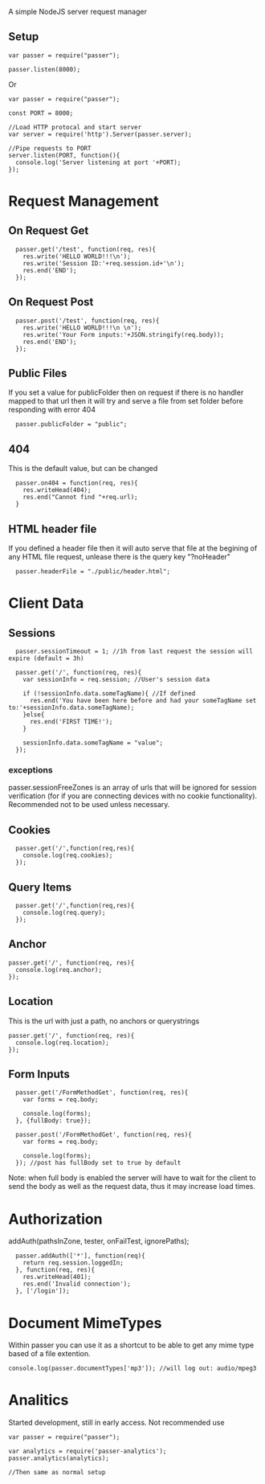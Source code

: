 A simple NodeJS server request manager   

## Setup
```
var passer = require("passer");

passer.listen(8000);
```   
Or   
```
var passer = require("passer");

const PORT = 8000;

//Load HTTP protocal and start server
var server = require('http').Server(passer.server);

//Pipe requests to PORT
server.listen(PORT, function(){
  console.log('Server listening at port '+PORT);
});
```   



# Request Management

## On Request Get
```
  passer.get('/test', function(req, res){
    res.write('HELLO WORLD!!!\n');
    res.write('Session ID:'+req.session.id+'\n');
    res.end('END');
  });
```


## On Request Post
```
  passer.post('/test', function(req, res){
    res.write('HELLO WORLD!!!\n \n');
    res.write('Your Form inputs:'+JSON.stringify(req.body));
    res.end('END');
  });
```

## Public Files
If you set a value for publicFolder then on request if there is no handler mapped
to that url then it will try and serve a file from set folder before responding with
error 404
```
  passer.publicFolder = "public";
```

## 404
This is the default value, but can be changed
```
  passer.on404 = function(req, res){
    res.writeHead(404);
    res.end("Cannot find "+req.url);
  }
```

## HTML header file
If you defined a header file then it will auto serve that file at the begining
of any HTML file request, unlease there is the query key "?noHeader"
```
  passer.headerFile = "./public/header.html";
```




# Client Data

## Sessions
```
  passer.sessionTimeout = 1; //1h from last request the session will expire (default = 3h)

  passer.get('/', function(req, res){
    var sessionInfo = req.session; //User's session data

    if (!sessionInfo.data.someTagName){ //If defined
      res.end('You have been here before and had your someTagName set to:'+sessionInfo.data.someTagName);
    }else{
      res.end('FIRST TIME!');
    }

    sessionInfo.data.someTagName = "value";
  });
```
### exceptions
passer.sessionFreeZones is an array of urls that will be ignored for session verification (for if you are connecting devices with no cookie functionality).
Recommended not to be used unless necessary.



## Cookies
```
  passer.get('/',function(req,res){
    console.log(req.cookies);
  });
```


## Query Items
```
  passer.get('/',function(req,res){
    console.log(req.query);
  });
```

## Anchor
```
passer.get('/', function(req, res){
  console.log(req.anchor);
});
```

## Location
This is the url with just a path, no anchors or querystrings
```
passer.get('/', function(req, res){
  console.log(req.location);
});
```


## Form Inputs
```
  passer.get('/FormMethodGet', function(req, res){
    var forms = req.body;

    console.log(forms);
  }, {fullBody: true});

  passer.post('/FormMethodGet', function(req, res){
    var forms = req.body;

    console.log(forms);
  }); //post has fullBody set to true by default
```   
Note: when full body is enabled the server will have to wait for the client to
send the body as well as the request data, thus it may increase load times.




# Authorization
addAuth(pathsInZone, tester, onFailTest, ignorePaths);
```
  passer.addAuth(['*'], function(req){
    return req.session.loggedIn;
  }, function(req, res){
    res.writeHead(401);
    res.end('Invalid connection');
  }, ['/login']);
```




# Document MimeTypes
Within passer you can use it as a shortcut to be able to get any mime type based
of a file extention.
```
console.log(passer.documentTypes['mp3']); //will log out: audio/mpeg3
```




# Analitics
Started development, still in early access.
Not recommended use
```
var passer = require("passer");

var analytics = require('passer-analytics');
passer.analytics(analytics);

//Then same as normal setup
```
